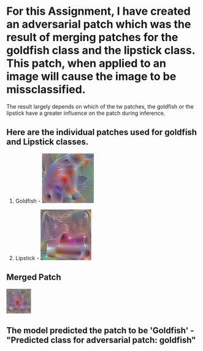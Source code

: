 # For this Assignment, I have created an adversarial patch which was the result of merging patches for the goldfish class and the lipstick class. This patch, when applied to an image will cause the image to be missclassified. 
The result largely depends on which of the tw patches, the goldfish or the lipstick have a greater influence on the patch during inference. 

## Here are the individual patches used for goldfish and Lipstick classes.

1. Goldfish - ![](goldfish.png)



2. Lipstick - ![](lipstick.png)

## Merged Patch 
![](combined_patch.png)


## The model predicted the patch to be 'Goldfish' - "Predicted class for adversarial patch: goldfish"
